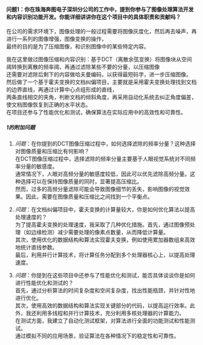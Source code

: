 
#### 问题1：你在珠海奔图电子深圳分公司的工作中，提到你参与了图像处理算法开发和内容识别功能开发。你能详细讲讲你在这个项目中的具体职责和贡献吗？

在公司的需求环境下，图像处理的一般过程需要将图像灰度化，然后再去噪声，再进行一系列的图像增强，图像变换的操作，<br>
最终的目的是为了压缩图像，和识别图像中的某些特定内容。

我在这里做过图像压缩和内容识别：基于DCT（离散余弦变换）将图像块从空间阈转换到离散的频率阈，再通过滤除某些不要的分量，以压缩图像<br>
还需要对滤除后剩下的内容做哈夫曼编码，以获得最短码字，进一步压缩图像。<br>
然后做了一个基于霍夫变换的文档纠偏项目，主要就是采用霍夫变换处理找到文档的边界直线，再通过计算中心点组形成的直线，<br>
两条直线相交的夹角，判断文档的倾斜角度，再采用自动化系统去纠正角度偏差，使文档图像恢复到正确的水平状态。<br>
在项目还参与了性能优化和测试，确保算法在实际应用中的高效性和可靠性。

##### 1的附加问题

1. *问题*：在你提到的DCT图像压缩过程中，如何选择滤除的频率分量？这种选择对图像质量和压缩比有何影响？<br>
   在DCT图像压缩过程中，选择滤除的频率分量主要基于人眼视觉系统对不同频率分量的敏感度。<br>
   通常情况下，人眼对高频分量的敏感度较低，因此可以优先滤除高频分量。这种选择可以在保持图像质量的同时，显著提高压缩比。<br>
   然而，过多的高频分量滤除可能会导致图像细节的丢失，影响图像的视觉效果。因此，需要在图像质量和压缩比之间找到一个平衡点。

2. *问题*：在文档纠偏项目中，霍夫变换的计算量较大，你是如何优化算法以提高处理速度的？<br>
   为了提高霍夫变换的处理速度，我采取了几种优化措施。首先，通过图像预处理（如边缘检测）减少需要处理的像素点数量，从而降低计算量。<br>
   其次，使用优化的数据结构和算法实现霍夫变换，例如使用累加器数组来高效地统计直线参数。<br>
   最后，利用并行计算技术，将计算任务分配到多个处理器核心上，以提高处理速度。

3. *问题*：你提到在这些项目中还参与了性能优化和测试，能否具体谈谈你是如何进行性能优化和测试的？<br>
     首先，通过分析算法的时间复杂度和空间复杂度，找出性能瓶颈，并针对性地进行优化。<br>
     其次，使用高效的数据结构和算法实现关键部分的代码，以提高运行效率。此外，我还利用多线程和并行计算技术，充分利用多核处理器的计算能力。<br>
     在测试方面，我建立了自动化测试框架，对算法进行全面的功能测试和性能测试。<br>
     通过模拟不同的应用场景，验证算法在各种情况下的稳定性和可靠性。

